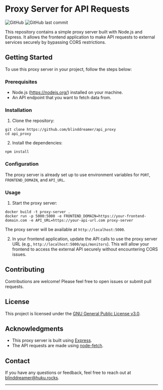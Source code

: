 # Proxy Server for API Requests

![GitHub](https://img.shields.io/github/license/blinddreamer/api_proxy)
![GitHub last commit](https://img.shields.io/github/last-commit/blinddreamer/api_proxy)

This repository contains a simple proxy server built with Node.js and Express. It allows the frontend application to make API requests to external services securely by bypassing CORS restrictions.

## Getting Started

To use this proxy server in your project, follow the steps below:

### Prerequisites

- Node.js (https://nodejs.org/) installed on your machine.
- An API endpoint that you want to fetch data from.

### Installation

1. Clone the repository:

```
git clone https://github.com/blinddreamer/api_proxy
cd api_proxy
```

2. Install the dependencies:

```
npm install
```

### Configuration

The proxy server is already set up to use environment variables for `PORT`, `FRONTEND_DOMAIN`, and `API_URL`. 

### Usage

1. Start the proxy server:

```
docker build -t proxy-server .
docker run -p 5000:5000 -e FRONTEND_DOMAIN=https://your-frontend-domain.com -e API_URL=https://your-api-url.com proxy-server
```

The proxy server will be available at `http://localhost:5000`.

2. In your frontend application, update the API calls to use the proxy server URL (e.g., `http://localhost:5000/api/monitors`). This will allow your frontend to access the external API securely without encountering CORS issues.

## Contributing

Contributions are welcome! Please feel free to open issues or submit pull requests.

## License

This project is licensed under the [GNU General Public License v3.0](LICENSE).

## Acknowledgments

- This proxy server is built using [Express](https://expressjs.com/).
- The API requests are made using [node-fetch](https://www.npmjs.com/package/node-fetch).

## Contact

If you have any questions or feedback, feel free to reach out at blinddreamer@huku.rocks.

---
